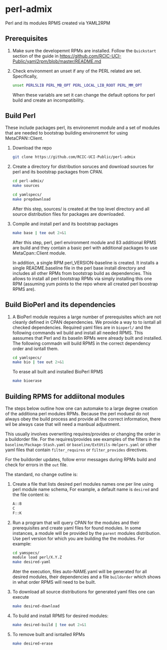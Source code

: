# perl-admix
Perl and its modules RPMS created via YAML2RPM

##  Prerequisites

1. Make sure the developemnt RPMs are installed. Follow the `Quickstart`
   section of the guide in https://github.com/RCIC-UCI-Public/yaml2rpm/blob/master/README.md

1. Check environment an unset if any of the PERL related are set. Specifically, 
   ```bash
   unset PERL5LIB PERL_MB_OPT PERL_LOCAL_LIB_ROOT PERL_MM_OPT
   ```

   When these variabls are set it can change the default options for perl build 
   and create an incompatibility.

##  Build Perl
These include packages perl, its environemnt module and a set of modules that are needed
to bootstrap building environemnt for using MetaCPAN::Client.

1. Download the repo
   ```bash
   git clone https://github.com/RCIC-UCI-Public/perl-admix
   ```

1. Create a directory for distribution soruces and download sources
   for perl and its bootstrap packages from CPAN.
   ```bash
   cd perl-admix/
   make sources

   cd yamlspecs/
   make prepdownload
   ```
   After this step,  sources/ is created at the top level directory and all 
   source distribution files for packages are downloaded. 

1. Compile and install perl and its bootstrap packages
   ```bash
   make base | tee out 2>&1
   ```

   After this step, perl, perl environment module and 83 additional RPMS are build
   and they contain a basic perl with additional packages to use MetaCpan::Client module.

   In addition, a single RPM  perl_VERSION-baseline is created. It installs a single README.baseline 
   file in the perl base install directory and includes all other RPMs from bootstrap build as dependencies. 
   This allows to install all perl bootstrap RPMs via simply installing this one RPM (assuming yum points
   to the repo where all created perl boostrap RPMS are).

## Build BioPerl and its dependencies

1. A BioPerl module requires a large number of prerequisites which are not cleanly defined
   in CPAN dependencies. We provide a way to to isntall all checked dependencies. 
   Required yaml files are in `bioperl/` and the following commands wil build and install
   all needed RPMS. This aassumes that Perl and its baselin RPMs were already built and installed.  
   The following commadn will build RPMS in the correct  dependency order and isntall them. 
   
   ```bash
   cd yamlspecs/
   make bio | tee out 2>&1
   ```

   To erase all built and installed BioPerl RPMS 
   ```bash
   make bioerase
   ```

## Building RPMS for addiitonal modules

The steps below outline how one can automake to a large degree creation of the 
additiona perl modules RPMs. Because the perl moduesl do not always obey the 
build process and provide all the correct information, there wil be always case
that will need a manbual adjustment. 

This usually involves overwriting requires/provides or changing the order in a buildorder file.
For the requires/provides see examples of the filters in the `baseline/Package-Stash.yaml` 
or `baseline/ExtUtils-Helpers.yaml` or other yaml files that contain `filter_requires` or 
`filter_provides` directives. 

For the buildorder updates, follow error messages during RPMs build and check for errors in the
`out` file. 

The standard, no change outline is:

1. Create a file that lists desired perl modules names  one per line using perl module name
   schema, For example, a default name is `desired` and the file content is:
   ```txt
   A::B
   C
   F::K
   ```

1. Run a program that will query CPAN for the modules and their prerequisites
   and create yaml files for found modules. In some instances, a module will be provided
   by the `parent` modules distribution. Use perl version for which  you are building the 
   the modules. For example: 
   ```bash
   cd yamspecs/
   module load perl/X.Y.Z
   make desired-yaml
   ```

   Ater the execution, files auto-NAME.yaml will be generated for all desired modules, their
   dependencies and a file `buildorder` which shows in what order RPMS will need to be built. 

1. To download all source distributions for generated yaml files one can execute
   ```bash
   make desired-download
   ```

1. To build and install RPMS for desired modules:
   ```bash
   make desired-build | tee out 2>&1
   ```

1. To remove built and isntalled RPMs 
   ```bash
   make desired-erase
   ```
